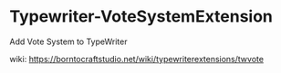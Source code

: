 # Typewriter-VoteSystemExtension
Add Vote System to TypeWriter

wiki: https://borntocraftstudio.net/wiki/typewriterextensions/twvote
